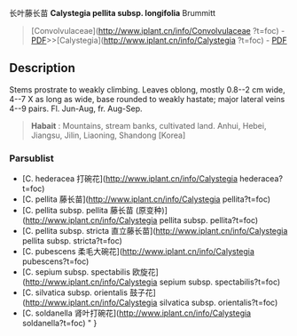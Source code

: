 长叶藤长苗 **Calystegia pellita subsp. longifolia** Brummitt

> [Convolvulaceae](http://www.iplant.cn/info/Convolvulaceae ?t=foc) - [PDF](http://iplant.cn/foc/pdf/Convolvulaceae.pdf)>>[Calystegia](http://www.iplant.cn/info/Calystegia ?t=foc) - [PDF](http://www.iplant.cn/foc/pdf/Calystegia.pdf)

## Description

Stems prostrate to weakly climbing. Leaves oblong, mostly 0.8--2 cm wide, 4--7 X as long as wide, base rounded to weakly hastate; major lateral veins 4--9 pairs. Fl. Jun-Aug, fr. Aug-Sep.
> **Habait** : 
> Mountains, stream banks, cultivated land. Anhui, Hebei, Jiangsu, Jilin, Liaoning, Shandong [Korea]

### Parsublist

* [C.  hederacea  打碗花](http://www.iplant.cn/info/Calystegia hederacea?t=foc)
* [C.  pellita  藤长苗](http://www.iplant.cn/info/Calystegia pellita?t=foc)
* [C.  pellita subsp. pellita  藤长苗 (原变种)](http://www.iplant.cn/info/Calystegia pellita subsp. pellita?t=foc)
* [C.  pellita subsp. stricta  直立藤长苗](http://www.iplant.cn/info/Calystegia pellita subsp. stricta?t=foc)
* [C.  pubescens  柔毛大碗花](http://www.iplant.cn/info/Calystegia pubescens?t=foc)
* [C.  sepium subsp. spectabilis  欧旋花](http://www.iplant.cn/info/Calystegia sepium subsp. spectabilis?t=foc)
* [C.  silvatica subsp. orientalis  鼓子花](http://www.iplant.cn/info/Calystegia silvatica subsp. orientalis?t=foc)
* [C.  soldanella  肾叶打碗花](http://www.iplant.cn/info/Calystegia soldanella?t=foc)
"
}